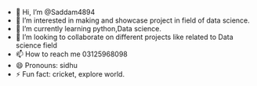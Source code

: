 - 👋 Hi, I’m @Saddam4894
- 👀 I’m interested in making and showcase project in field of data science.
- 🌱 I’m currently learning python,Data science.
- 💞️ I’m looking to collaborate on different projects like related to Data science field
- 📫 How to reach me 03125968098
- 😄 Pronouns: sidhu
- ⚡ Fun fact: cricket, explore world.

<!---

--->
